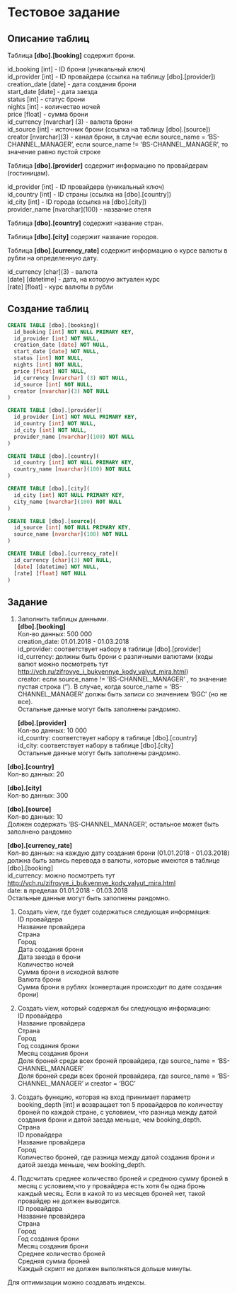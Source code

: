 # Тестовое задание

## Описание таблиц

Таблица **[dbo].[booking]** содержит брони.

  id_booking [int]  - ID брони (уникальный ключ)  
  id_provider [int] - ID провайдера (ссылка на таблицу [dbo].[provider])  
  creation_date [date] - дата создания брони  
  start_date [date] - дата заезда  
  status [int] - статус брони  
  nights [int] - количество ночей  
  price [float] - сумма брони  
  id_currency [nvarchar] (3) - валюта брони   
  id_source [int] - источник брони (ссылка на таблицу [dbo].[source])  
  creator \[nvarchar\](3) - канал брони, в случае если source_name = ‘BS-CHANNEL_MANAGER’, если source_name != ‘BS-CHANNEL_MANAGER’, то значение равно пустой строке
  
Таблица **[dbo].[provider]** содержит информацию по провайдерам (гостиницам).  
  
  id_provider [int] - ID провайдера (уникальный ключ)  
  id_country [int] - ID страны (ссылка на [dbo].[country])  
  id_city [int] - ID города (ссылка на [dbo].[city])  
  provider_name \[nvarchar\](100) - название отеля

Таблица **[dbo].[country]** содержит название стран.

Таблица **[dbo].[city]** содержит название городов.

Таблица **[dbo].[currency_rate]** содержит информацию о курсе валюты в рубли на определенную дату.

  id_currency \[char\](3) - валюта  
  [date] [datetime] - дата, на которую актуален курс  
  [rate] [float] - курс валюты в рубли

## Создание таблиц

```sql
CREATE TABLE [dbo].[booking](  
  id_booking [int] NOT NULL PRIMARY KEY,  
  id_provider [int] NOT NULL,  
  creation_date [date] NOT NULL,  
  start_date [date] NOT NULL,  
  status [int] NOT NULL,  
  nights [int] NOT NULL,  
  price [float] NOT NULL,  
  id_currency [nvarchar] (3) NOT NULL,  
  id_source [int] NOT NULL,  
  creator [nvarchar](3) NOT NULL  
)
```
```sql
CREATE TABLE [dbo].[provider](  
  id_provider [int] NOT NULL PRIMARY KEY,  
  id_country [int] NOT NULL,  
  id_city [int] NOT NULL,  
  provider_name [nvarchar](100) NOT NULL  
)
```
```sql
CREATE TABLE [dbo].[country](  
  id_country [int] NOT NULL PRIMARY KEY,  
  country_name [nvarchar](100) NOT NULL  
)
```
```sql
CREATE TABLE [dbo].[city](  
  id_city [int] NOT NULL PRIMARY KEY,  
  city_name [nvarchar](100) NOT NULL  
)
```
```sql
CREATE TABLE [dbo].[source](  
  id_source [int] NOT NULL PRIMARY KEY,  
  source_name [nvarchar](100) NOT NULL  
)
```
```sql
CREATE TABLE [dbo].[currency_rate](  
  id_currency [char](3) NOT NULL,  
  [date] [datetime] NOT NULL,  
  [rate] [float] NOT NULL  
)
```

## Задание

1. Заполнить таблицы данными.  
**[dbo].[booking]**  
Кол-во данных: 500 000  
creation_date: 01.01.2018 - 01.03.2018  
id_provider: соответствует набору в таблице [dbo].[provider]  
id_currency: должны быть брони с различными валютами (коды валют можно посмотреть тут <http://vch.ru/zifrovye_i_bukvennye_kody_valyut_mira.html>)  
creator:  если source_name != ‘BS-CHANNEL_MANAGER’ , то значение пустая строка (‘’). В случае, когда source_name = ‘BS-CHANNEL_MANAGER’ должы быть записи со значением ‘BGC’ (но не все).  
Остальные данные могут быть заполнены рандомно.

   **[dbo].[provider]**  
Кол-во данных: 10 000  
id_country: соответствует набору в таблице [dbo].[country]  
id_city: соответствует набору в таблице [dbo].[city]  
Остальные данные могут быть заполнены рандомно.

**[dbo].[country]**  
Кол-во данных: 20  

**[dbo].[city]**  
Кол-во данных: 300  

**[dbo].[source]**  
Кол-во данных: 10  
Должен содержать ‘BS-CHANNEL_MANAGER’, остальное может быть заполнено рандомно

**[dbo].[currency_rate]**  
Кол-во данных: на каждую дату создания брони (01.01.2018 - 01.03.2018) должна быть запись перевода в валюты, которые имеются в таблице [dbo].[booking]  
id_currency: можно посмотреть тут <http://vch.ru/zifrovye_i_bukvennye_kody_valyut_mira.html>  
date: в пределах 01.01.2018 - 01.03.2018  
Остальные данные могут быть заполнены рандомно.

1. Создать view, где будет содержаться следующая информация:  
ID провайдера  
Название провайдера  
Страна  
Город  
Дата создания брони  
Дата заезда в брони  
Количество ночей  
Сумма брони в исходной валюте  
Валюта брони  
Сумма брони в рублях (конвертация происходит по дате создания брони)

1. Создать view, который содержал бы следующую информацию:  
ID провайдера  
Название провайдера  
Страна  
Город  
Год создания брони  
Месяц создания брони  
Доля броней среди всех броней провайдера, где source_name =  ‘BS-CHANNEL_MANAGER’  
Доля броней среди всех броней провайдера, где source_name =  ‘BS-CHANNEL_MANAGER’ и creator = ‘BGC’  

1. Создать функцию, которая на вход принимает параметр booking_depth [int] и возвращает топ 5 провайдеров по количеству броней по каждой стране, с условием, что разница между датой создания брони и датой заезда меньше, чем booking_depth.  
Страна  
ID провайдера  
Название провайдера  
Город  
Количество броней, где разница между датой создания брони и датой заезда меньше, чем booking_depth.  

1. Подсчитать среднее количество броней и среднюю сумму броней в месяц с условием,что у провайдера есть хотя бы одна бронь каждый месяц. Если в какой то из месяцев броней нет, такой провайдер не должен выводится.  
ID провайдера  
Название провайдера  
Страна  
Город  
Год создания брони  
Месяц создания брони  
Среднее количество броней  
Средняя сумма броней  
Каждый скрипт не должен выполняться дольше минуты.  

Для оптимизации можно создавать индексы.
